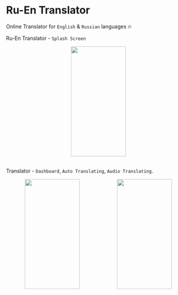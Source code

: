 ﻿# Ru-En Translator
 
 Online Translator for `English` & `Russian` languages 🔥

Ru-En Translator - `Splash Screen`

<div style="width=100%; flex-direction: row; display: flex; justify-content: space-around; align-items: center;">
<img src="https://github.com/JasurbekRuzimov/TranslateApp/assets/82991168/bba38a7b-f8a9-4524-99f9-9627238c6942" width="150" height="300" />
</div>

<br/>

Translator - `Dashboard`, `Auto Translating`, `Audio Translating`.

<div style="width=100%; flex-direction: row; display: flex; justify-content: space-around; align-items: center;">
<img src="https://github.com/JasurbekRuzimov/TranslateApp/assets/82991168/efc89c64-0a99-458a-80a7-64b1f728cea2" width="150" height="300" />  <img src="https://github.com/JasurbekRuzimov/TranslateApp/assets/82991168/9f4df84c-561d-47f0-94ae-5bed6fba0b01" width="150" height="300" /> 
</div>
